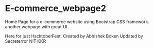 # E-commerce_webpage2
Home Page for a e-commerce website using Bootstrap CSS framework.
another webpage with great UI



Here for just HacktoberFest.
Created by Abhishek Boken
Updated by Secreterror
NIT KKR
